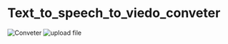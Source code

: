 # Text_to_speech_to_viedo_conveter

![Conveter](https://github.com/user-attachments/assets/d1f6c102-588a-4441-b694-41194f582608)
![upload file](https://github.com/user-attachments/assets/950fe679-6ac9-4979-b5f0-259227f06dec)
